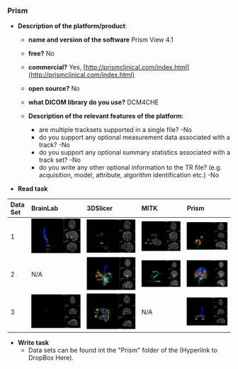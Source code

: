 ### Prism

* **Description of the platform/product**:

  * **name and version of the software** Prism View 4.1
  * **free?** No
  * **commercial?** Yes, [http://prismclinical.com/index.html](http://prismclinical.com/index.html)

  * **open source?** No

  * **what DICOM library do you use?** DCM4CHE

  * **Description of the relevant features of the platform**:

    * are multiple tracksets supported in a single file? -No
    * do you support any optional measurement data associated with a track? -No
    * do you support any optional summary statistics associated with a track set? -No
    * do you write any other optional information to the TR file? \(e.g. acquisition, model, attribute, algorithm identification etc.\) -No

* **Read task**

| Data Set | BrainLab | 3DSlicer | MITK | Prism |
| :--- | :--- | :--- | :--- | :--- |
| 1 | ![](prism/DataSet1_BrainLab.jpg) | ![](prism/DataSet1_3DSlicer.jpg) | ![](prism/DataSet1_MITK.jpg) | ![](prism/DataSet1_PrismScreenCapture.jpg) |
| 2 | N/A | ![](prism/DataSet2_3DSlicer.jpg) | ![](prism/DataSet2_MITK.jpg) | ![](prism/DataSet2_PrismScreenCapture.jpg) |
| 3 | ![](prism/DataSet3_BrainLab.jpg) | ![](prism/DataSet3_3DSlicer.jpg) | N/A | ![](prism/DataSet3_PrismScreemCapture.jpg) |

* **Write task**
  * Data sets can be found int the "Prism" folder of the \(Hyperlink to DropBox Here\).



